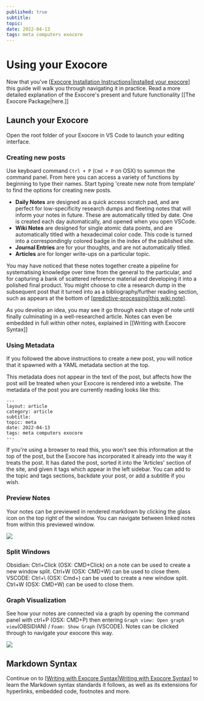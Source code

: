 ```yaml
---
published: true
subtitle:
topic:
date: 2022-04-13
tags: meta computers exocore
---
```

# Using your Exocore

Now that you've [[Exocore Installation Instructions|installed your exocore]] this guide will walk you through navigating it in practice. Read a more detailed explanation of the Exocore's present and future functionality [[The Exocore Package|here.]]

## Launch your Exocore

Open the root folder of your Exocore in VS Code to launch your editing interface.

### Creating new posts 

Use keyboard command `Ctrl + P` (`Cmd + P` on OSX) to summon the command panel. From here you can access a variety of functions by beginning to type their names. Start typing 'create new note from template' to find the options for creating new posts. 

- **Daily Notes** are designed as a quick access scratch pad, and are perfect for low-specificity research dumps and fleeting notes that will inform your notes in future. These are automatically titled by date. One is created each day automatically, and opened when you open VSCode.
- **Wiki Notes** are designed for single atomic data points, and are automatically titled with a hexadecimal color code. This code is turned into a correspondingly colored badge in the index of the published site.
- **Journal Entries** are for your thoughts, and are not automatically titled.
- **Articles** are for longer write-ups on a particular topic.

You may have noticed that these notes together create a pipeline for systematising knowledge over time from the general to the particular, and for capturing a bank of scattered reference material and developing it into a polished final product. You might choose to cite a research dump in the subsequent post that it turned into as a bibliography/further reading section, such as appears at the bottom of [[predictive-processing|this wiki note]]. 

As you develop an idea, you may see it go through each stage of note until finally culminating in a well-researched article. Notes can even be embedded in full within other notes, explained in [[Writing with Exocore Syntax]]

### Using Metadata

If you followed the above instructions to create a new post, you will notice that it spawned with a YAML metadata section at the top. 

This metadata does not appear in the text of the post, but affects how the post will be treated when your Exocore is rendered into a website. The metadata of the post you are currently reading looks like this:

```
---
layout: article
category: article
subtitle:
topic: meta
date: 2022-04-13
tags: meta computers exocore
---
```

If you're using a browser to read this, you won't see this information at the top of the post, but the Exocore has incorporated it already into the way it treats the post. It has dated the post, sorted it into the 'Articles' section of the site, and given it tags which appear in the left sidebar. You can add to the topic and tags sections, backdate your post, or add a subtitle if you wish. 

### Preview Notes

Your notes can be previewed in rendered markdown by clicking the glass icon on the top right of the window. You can navigate between linked notes from within this previewed window.

![](/images/2022-05-13-17-48-12.png)

### Split Windows

Obsidian: Ctrl+Click (OSX: CMD+Click) on a note can be used to create a new window split. Ctrl+W (OSX: CMD+W) can be used to close them.
VSCODE: Ctrl+\ (OSX: Cmd+\) can be used to create a new window split. Ctrl+W (OSX: CMD+W) can be used to close them.

### Graph Visualization
See how your notes are connected via a graph by opening the command panel with ctrl+P (OSX: CMD+P) then entering `Graph view: Open graph view`(OBSIDIAN) / `Foam: Show Graph` (VSCODE). Notes can be clicked through to navigate your exocore this way.

![](/images/2022-05-13-17-46-10.png)

## Markdown Syntax

Continue on to [[Writing with Exocore Syntax|Writing with Exocore Syntax]] to learn the Markdown syntax standards it follows, as well as its extensions for hyperlinks, embedded code, footnotes and more.


[//begin]: # "Autogenerated link references for markdown compatibility"
[Exocore Installation Instructions|installed your exocore]: <Exocore Installation Instructions> "Exocore Installation Instructions"
[Exocore Executive Summary|here.]: <Exocore Executive Summary> "The Exocore Package"
[predictive-processing|this wiki note]: ../_scrapbook/predictive-processing "Predictive Processing and the Free Energy Principle"
[Writing with Exocore Syntax|Writing with Exocore Syntax]: <Writing with Exocore Syntax> "Writing with Exocore Syntax"
[//end]: # "Autogenerated link references"